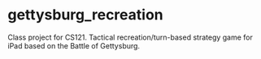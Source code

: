 gettysburg_recreation
=====================

Class project for CS121.  Tactical recreation/turn-based strategy game for iPad based on the Battle of Gettysburg.
